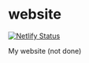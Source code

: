 # website
[![Netlify Status](https://api.netlify.com/api/v1/badges/26027b2c-8586-497d-8884-d7198891de31/deploy-status)](https://app.netlify.com/sites/bestcodrever/deploys)

My website (not done)
